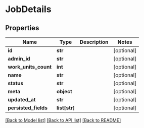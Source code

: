 # JobDetails

## Properties
Name | Type | Description | Notes
------------ | ------------- | ------------- | -------------
**id** | **str** |  | [optional] 
**admin_id** | **str** |  | [optional] 
**work_units_count** | **int** |  | [optional] 
**name** | **str** |  | [optional] 
**status** | **str** |  | [optional] 
**meta** | **object** |  | [optional] 
**updated_at** | **str** |  | [optional] 
**persisted_fields** | **list[str]** |  | [optional] 

[[Back to Model list]](../README.md#documentation-for-models) [[Back to API list]](../README.md#documentation-for-api-endpoints) [[Back to README]](../README.md)


